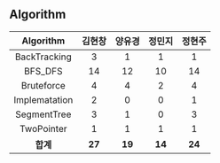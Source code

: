 ## Algorithm
|    Algorithm    | 김현창 | 양유경 | 정민지 | 정현주 |
| :-------------: | :----: | :----: | :----: | :----: |
|BackTracking|3|1|1|1|
|BFS_DFS|14|12|10|14|
|Bruteforce|4|4|2|4|
|Implematation|2|0|0|1|
|SegmentTree|3|1|0|3|
|TwoPointer|1|1|1|1|
| **합계** | **27**|**19**|**14**|**24**|

